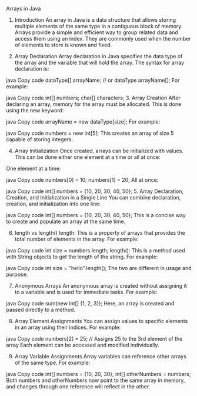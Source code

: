 Arrays in Java
1. Introduction
An array in Java is a data structure that allows storing multiple elements of the same type in a contiguous block of memory. Arrays provide a simple and efficient way to group related data and access them using an index. They are commonly used when the number of elements to store is known and fixed.

2. Array Declaration
Array declaration in Java specifies the data type of the array and the variable that will hold the array. The syntax for array declaration is:

java
Copy code
dataType[] arrayName; 
// or 
dataType arrayName[];
For example:

java
Copy code
int[] numbers; 
char[] characters;
3. Array Creation
After declaring an array, memory for the array must be allocated. This is done using the new keyword:

java
Copy code
arrayName = new dataType[size];
For example:

java
Copy code
numbers = new int[5];
This creates an array of size 5 capable of storing integers.

4. Array Initialization
Once created, arrays can be initialized with values. This can be done either one element at a time or all at once:

One element at a time:

java
Copy code
numbers[0] = 10;
numbers[1] = 20;
All at once:

java
Copy code
int[] numbers = {10, 20, 30, 40, 50};
5. Array Declaration, Creation, and Initialization in a Single Line
You can combine declaration, creation, and initialization into one line:

java
Copy code
int[] numbers = {10, 20, 30, 40, 50};
This is a concise way to create and populate an array at the same time.

6. length vs length()
length: This is a property of arrays that provides the total number of elements in the array. For example:

java
Copy code
int size = numbers.length;
length(): This is a method used with String objects to get the length of the string. For example:

java
Copy code
int size = "hello".length();
The two are different in usage and purpose.

7. Anonymous Arrays
An anonymous array is created without assigning it to a variable and is used for immediate tasks. For example:

java
Copy code
sum(new int[] {1, 2, 3});
Here, an array is created and passed directly to a method.

8. Array Element Assignments
You can assign values to specific elements in an array using their indices. For example:

java
Copy code
numbers[2] = 25; // Assigns 25 to the 3rd element of the array
Each element can be accessed and modified individually.

9. Array Variable Assignments
Array variables can reference other arrays of the same type. For example:

java
Copy code
int[] numbers = {10, 20, 30};
int[] otherNumbers = numbers;
Both numbers and otherNumbers now point to the same array in memory, and changes through one reference will reflect in the other.

